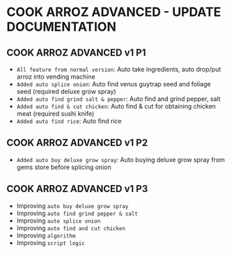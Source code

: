 # COOK ARROZ ADVANCED - UPDATE DOCUMENTATION

## COOK ARROZ ADVANCED v1 P1
* `All feature from normal version`: Auto take ingredients, auto drop/put arroz into vending machine
* `Added auto splice onion`: Auto find venus guytrap seed and foliage seed (required deluxe grow spray) 
* `Added auto find grind salt & pepper`: Auto find and grind pepper, salt
* `Added auto find & cut chicken`: Auto find & cut for obtaining chicken meat (required sushi knife) 
* `Added auto find rice`: Auto find rice

## COOK ARROZ ADVANCED v1 P2
* `Added auto buy deluxe grow spray`: Auto buying deluxe grow spray from gems store before splicing onion

## COOK ARROZ ADVANCED v1 P3
* Improving `auto buy deluxe grow spray`
* Improving `auto find grind pepper & salt`
* Improving `auto splice onion`
* Improving `auto find and cut chicken`
* Improving `algorithm`
* Improving `script logic`
